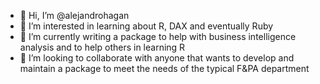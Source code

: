 - 👋 Hi, I’m @alejandrohagan
- 👀 I’m interested in learning about R, DAX and eventually Ruby
- 🌱 I’m currently writing a package to help with business intelligence analysis and to help others in learning R
- 💞️ I’m looking to collaborate with anyone that wants to develop and maintain a package to meet the needs of the typical F&PA department

<!---
alejandrohagan/alejandrohagan is a ✨ special ✨ repository because its `README.md` (this file) appears on your GitHub profile.
You can click the Preview link to take a look at your changes.
--->
